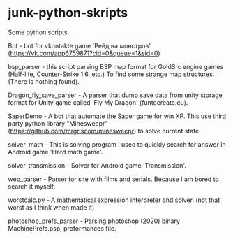 # junk-python-skripts
Some python scripts.

Bot - bot for vkontakte game 'Рейд на монстров' (https://vk.com/app6759871?cid=0&queue=1&sid=0)

bsp_parser - this script parsing BSP map format for GoldSrc engine games (Half-life, Counter-Strike 1.6, etc.) To find some strange map structures. (There is nothing found).

Dragon_fly_save_parser - A parser that dump save data from unity storage format for Unity game called 'Fly My Dragon' (funtocreate.eu).

SaperDemo - A bot that automate the Saper game for win XP. This use third party python library "Minesweepr" (https://github.com/mrgriscom/minesweepr) to solve current state.

solver_math - This is solving program I used to quickly search for answer in Android game 'Hard math game'.

solver_transmission - Solver for Android game 'Transmission'.

web_parser - Parser for site with films and serials. Because I am bored to search it myself.

worstcalc.py - A mathematical expression interpreter and solver. (not that worst as I think when made it)

photoshop_prefs_parser - Parsing photoshop (2020) binary MachinePrefs.psp, preformances file.
